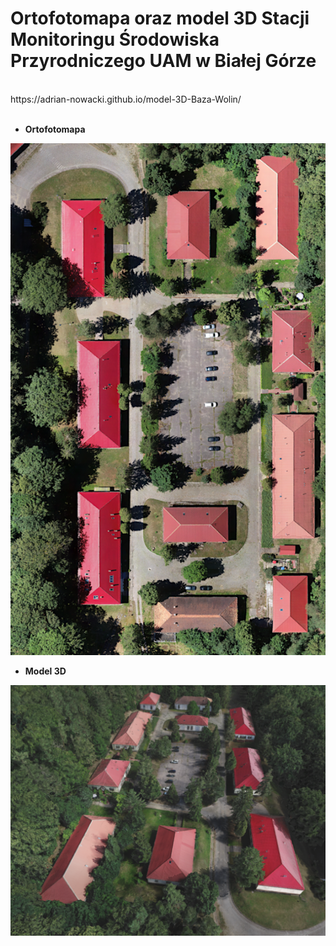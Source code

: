 # Ortofotomapa oraz model 3D Stacji Monitoringu Środowiska Przyrodniczego UAM w Białej Górze

<br />
https://adrian-nowacki.github.io/model-3D-Baza-Wolin/
<br />


<br />

* **Ortofotomapa**

<img src="./img/orto.png" width="550">

<br />

* **Model 3D**

<img src="./img/model.png" width="550">




